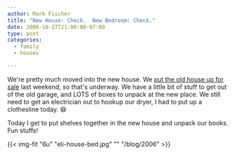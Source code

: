 ```yaml
---
author: Mark Fischer
title: "New House: Check.  New Bedroom: Check."
date: 2006-10-27T21:00:00-07:00
type: post
categories:
  - family
  - houses

---
```


We're pretty much moved into the new house.  We [put the old house up for sale][1] last weekend, so that's underway.  We have a little bit of stuff to get out of the old garage, and LOTS of boxes to unpack at the new place.  We still need to get an electrician out to hookup our dryer, I had to put up a clothesline today. :smile:

Today I get to put shelves together in the new house and unpack our books.  Fun stuffs!

[1]: http://tarmls.rapmls.com/scripts/mgrqispi.dll?APPNAME=Tucson&PRGNAME=MLSPropertyDetail&ARGUMENTS=-N751655027,-N348916,-N,-A,-N14303079

<!--more-->

{{< img-fit
    "6u" "eli-house-bed.jpg" ""
    "/blog/2006" >}}

